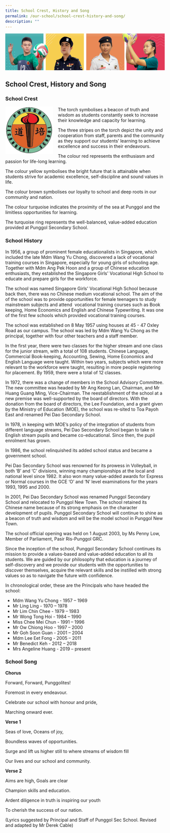 ```yaml
---
title: School Crest, History and Song
permalink: /our-school/school-crest-history-and-song/
description: ""
---
```

![](/images/Our%20School/subbanner.jpg)

## School Crest, History and Song


### School Crest

<img src="/images/Our%20School/School%20Crest.png" style="width:30%;margin-right:15px;" align = "left">

The torch symbolises a beacon of truth and wisdom as students constantly seek to increase their knowledge and capacity for learning.  

  

The three stripes on the torch depict the unity and cooperation from staff, parents and the community as they support our students’ learning to achieve excellence and success in their endeavours.

  

The colour red represents the enthusiasm and passion for life-long learning.

  

The colour yellow symbolises the bright future that is attainable when students strive for academic excellence, self-discipline and sound values in life.

  

The colour brown symbolises our loyalty to school and deep roots in our community and nation.

  

The colour turquoise indicates the proximity of the sea at Punggol and the limitless opportunities for learning.

  

The turquoise ring represents the well-balanced, value-added education provided at Punggol Secondary School.

### School History


In 1956, a group of prominent female educationalists in Singapore, which included the late Mdm Wang Yu Chong, discovered a lack of vocational training courses in Singapore, especially for young girls of schooling age. Together with Mdm Ang Pek Hoon and a group of Chinese education enthusiasts, they established the Singapore Girls' Vocational High School to educate and prepare girls for the workforce. 

  

The school was named Singapore Girls' Vocational High School because back then, there was no Chinese medium vocational school. The aim of the of the school was to provide opportunities for female teenagers to study mainstream subjects and attend  vocational training courses such as Book keeping, Home Economics and English and Chinese Typewriting. It was one of the first few schools which provided vocational training courses. 

  

The school was established on 8 May 1957 using houses at 45 - 47 Oxley Road as our campus. The school was led by Mdm Wang Yu Chong as the principal, together with four other teachers and a staff member. 

  

In the first year, there were two classes for the higher stream and one class for the junior stream, with a total of 108 students. Chinese Language, Commercial Book-keeping, Accounting, Sewing, Home Economics and English Language were taught. Within two years, subjects which were more relevant to the workforce were taught, resulting in more people registering for placement. By 1959, there were a total of 12 classes.

  

In 1972, there was a change of members in the School Advisory Committee. The new committee was headed by Mr Ang Keong Lan, Chairman, and Mr Huang Guang Ming, Vice-Chairman. The reestablishment of the school at a new premise was well-supported by the board of directors. With the donation from the board of directors, the Lee Foundation, and a grant given by the Ministry of Education (MOE), the school was re-sited to Toa Payoh East and renamed Pei Dao Secondary School.

  

In 1978, in keeping with MOE’s policy of the integration of students from different language streams, Pei Dao Secondary School began to take in English stream pupils and became co-educational. Since then, the pupil enrolment has grown.

  

In 1986, the school relinquished its added school status and became a government school.

  

Pei Dao Secondary School was renowned for its prowess in Volleyball, in both ‘B’ and ‘C’ divisions, winning many championships at the local and national level since 1982. It also won many value-added awards for Express or Normal courses in the GCE ‘O’ and ‘N’ level examinations for the years 1993, 1995 and 2000.

  

In 2001, Pei Dao Secondary School was renamed Punggol Secondary School and relocated to Punggol New Town. The school retained its Chinese name because of its strong emphasis on the character development of pupils. Punggol Secondary School will continue to shine as a beacon of truth and wisdom and will be the model school in Punggol New Town.

  

The school official opening was held on 1 August 2003, by Ms Penny Low, Member of Parliament, Pasir Ris-Punggol GRC.

  

Since the inception of the school, Punggol Secondary School continues its mission to provide a values-based and value-added education to all its students. We are guided by our philosophy that education is a journey of self-discovery and we provide our students with the opportunities to discover themselves, acquire the relevant skills and be instilled with strong values so as to navigate the future with confidence.

  

In chronological order, these are the Principals who have headed the school:

*   Mdm Wang Yu Chong - 1957 – 1969
*   Mr Ling Ling - 1970 – 1978
*   Mr Lim Chin Chee - 1979 – 1983
*   Mr Wong Tong Hoi - 1984 – 1990
*   Miss Chee Mei Chun - 1991 – 1996
*   Mr Ow Chiong Hoo - 1997 – 2000
*   Mr Goh Soon Guan - 2001 – 2004
*   Mdm Lee Eet Fong - 2005 – 2011
*   Mr Benedict Keh - 2012 – 2018
*   Mrs Angeline Huang - 2019 – present

  

### School Song


  

**Chorus**

Forward, Forward, Punggolites!

Foremost in every endeavour.

Celebrate our school with honour and pride,

Marching onward ever.

  

**Verse 1**

Seas of love, Oceans of joy,

Boundless waves of opportunities.

Surge and lift us higher still to where streams of wisdom fill

Our lives and our school and community.

  

**Verse 2**

Aims are high, Goals are clear

Champion skills and education.

Ardent diligence in truth is inspiring our youth

To cherish the success of our nation.

  

(Lyrics suggested by Principal and Staff of Punggol Sec School. Revised and adapted by Mr Derek Cable)
